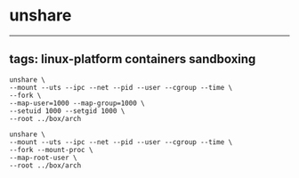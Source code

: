 # unshare
---
tags: linux-platform containers sandboxing
---
```
unshare \
--mount --uts --ipc --net --pid --user --cgroup --time \
--fork \
--map-user=1000 --map-group=1000 \
--setuid 1000 --setgid 1000 \
--root ../box/arch

unshare \
--mount --uts --ipc --net --pid --user --cgroup --time \
--fork --mount-proc \
--map-root-user \
--root ../box/arch
```